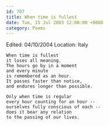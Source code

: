 ```yaml
---
id: 707
title: When time is fullest
date: Tue, 15 Jul 2003 12:00:00 +0000
category: Poems
---
```


Edited: 04/10/2004
Location: Italy

    When time is fullest  
    it loses all meaning.  
    The hours go by in a moment  
    and every minute  
    is remembered as an hour.  
    It passes faster than notice,  
    and endures longer than possible.

    Only when time is regular  
    every hour counting for an hour --  
    ourselves fully conscious of each --  
    does it bear any relation  
    to the passing of our lives.


